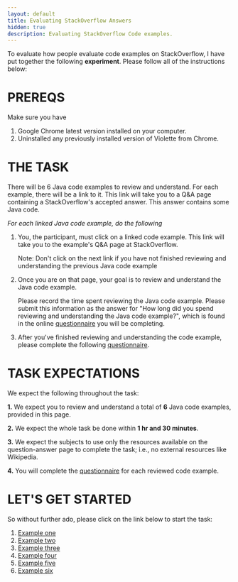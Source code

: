 ```yaml
---
layout: default
title: Evaluating StackOverflow Answers
hidden: true
description: Evaluating StackOverflow Code examples.
---
```


To evaluate how people evaluate code examples on StackOverflow, I have put together the following
**experiment**. Please follow all of the instructions below:


# PREREQS

Make sure you have

1. Google Chrome latest version installed on your computer.
2. Uninstalled any previously installed version of Violette from Chrome.

# THE TASK

There will be 6 Java code examples to review and understand. For each example, there will be
a link to it. This link will take you to a Q&A page containing a StackOverflow's accepted answer.
This answer contains some Java code.

*For each linked Java code example, do the following*

1. You, the participant, must click on a linked code example.
This link will take you to the example's Q&A page at StackOverflow.

    Note: Don't click on the next link if you have not finished reviewing and understanding
    the previous Java code example

2. Once you are on that page, your goal is to review and understand the Java
code example.

    Please record the time spent reviewing the Java code example. Please submit 
    this information as the answer for "How long did you spend reviewing and 
    understanding the Java code example?", which is found in the 
    online [questionnaire](http://bit.ly/1OQoF0D) you will be completing.


4. After you've finished reviewing and understanding the code example, please 
complete the following [questionnaire](http://bit.ly/1OQoF0D).

# TASK EXPECTATIONS

We expect the following throughout the task:

**1.** We expect you to review and understand a total of **6** Java code examples,
provided in this page.

**2.** We expect the whole task be done within **1 hr and 30 minutes**.

**3.** We expect the subjects to use only the resources available on the
question-answer page to complete the task; i.e., no external resources like
Wikipedia.

**4.** You will complete the [questionnaire](http://bit.ly/1OQoF0D) for each reviewed 
code example.


# LET'S GET STARTED

So without further ado, please click on the link below to start the task:

1. <a href="http://stackoverflow.com/questions/14210307/android-how-to-get-specific-data-from-url-json#14210519" target="_blank">Example one</a>
2. <a href="http://stackoverflow.com/questions/22909429/android-save-a-bitmap-to-bmp-file-format#22914268" target="_blank">Example two</a>
3. <a href="http://stackoverflow.com/questions/21884805/libgdx-0-9-9-apply-cubemap-in-environment#22777350" target="_blank">Example three</a>
4. <a href="http://stackoverflow.com/questions/12560246/how-to-add-a-push-notification-in-my-own-android-app#12560639" target="_blank">Example four</a>
5. <a href="http://stackoverflow.com/questions/24176493/guice-dynamic-inject-with-custom-annotation" target="_blank">Example five</a>
6. <a href="http://stackoverflow.com/questions/3682587/split-string-of-varying-length-using-regex/3685197#3685197" target="_blank">Example six</a>



[^1]: Open Google Chrome and on the Url bar type `chrome://extensions`. Look
for `vesper-web.crx`. Get the file and then drop it on the Chrome extension
area. Press the `Add` button and you're done.
